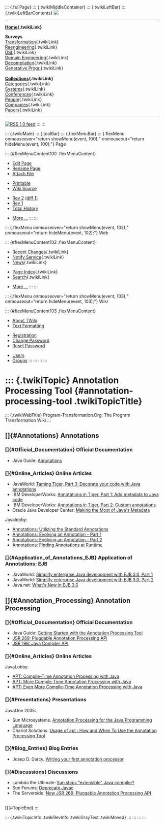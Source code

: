 ::: {.fullPage}
::: {.twikiMiddleContainer}
::: {.twikiLeftBar}
::: {.twikiLeftBarContents}
![](../pub/transformation.gif)

------------------------------------------------------------------------

**[Home](WebHome){.twikiLink}**

**Surveys**\
[Transformation](ProgramTransformation){.twikiLink}\
[Reengineering](ReengineeringWiki){.twikiLink}\
[DSL](DomainSpecificLanguages){.twikiLink}\
[Domain Engineering](DomainEngineering){.twikiLink}\
[Decompilation](DeCompilation){.twikiLink}\
[Generative Progr.](GenerativeProgrammingWiki){.twikiLink}\
\
**[Collections](CategoryCollection){.twikiLink}**\
[Categories](CategoryCategory){.twikiLink}\
[Systems](TransformationSystems){.twikiLink}\
[Conferences](TransformationConferences){.twikiLink}\
[People](TransformationPeople){.twikiLink}\
[Companies](TransformationCompanies){.twikiLink}\
[Papers](CategoryPaper){.twikiLink}

------------------------------------------------------------------------

[![](../pub/rss.gif "RSS 1.0 feed")](WebRss@skin=rss)
:::
:::

::: {.twikiMain}
::: {.toolBar}
::: {.flexMenuBar}
::: {.flexMenu onmouseover="return showMenu(event, 100);" onmouseout="return hideMenu(event, 100);"}
Page

::: {#flexMenuContent100 .flexMenuContent}
-   [Edit
    Page](http://www.program-transformation.org/edit/Transform/AnnotationProcessingTool?t=1536826426)
-   [Rename
    Page](http://www.program-transformation.org/rename/Transform/AnnotationProcessingTool)
-   [Attach
    File](http://www.program-transformation.org/attach/Transform/AnnotationProcessingTool)

<!-- -->

-   [Printable](http://www.program-transformation.org/view/Transform/AnnotationProcessingTool?skin=print.pattern)
-   [Wiki
    Source](http://www.program-transformation.org/view/Transform/AnnotationProcessingTool?skin=text&raw=on&contenttype=text/plain)

<!-- -->

-   [Rev
    2](http://www.program-transformation.org/view/Transform/AnnotationProcessingTool?rev=1.2)
    [(diff 1)](http://www.program-transformation.org/rdiff/Transform/AnnotationProcessingTool?rev1=1.2&rev2=1.1)
-   [Rev
    1](http://www.program-transformation.org/view/Transform/AnnotationProcessingTool?rev=1.1)
-   [Total
    History](http://www.program-transformation.org/rdiff/Transform/AnnotationProcessingTool)

<!-- -->

-   [More
    \...](http://www.program-transformation.org/oops/Transform/AnnotationProcessingTool?template=oopsmore&param1=1.2&param2=1.2)
:::
:::

::: {.flexMenu onmouseover="return showMenu(event, 102);" onmouseout="return hideMenu(event, 102);"}
Web

::: {#flexMenuContent102 .flexMenuContent}
-   [Recent Changes](WebChanges){.twikiLink}
-   [Notify Service](WebNotify){.twikiLink}
-   [News](WebNews){.twikiLink}

<!-- -->

-   [Page Index](WebIndex){.twikiLink}
-   [Search](WebSearch){.twikiLink}

<!-- -->

-   [More
    \...](http://www.program-transformation.org/oops/Transform/AnnotationProcessingTool?template=oopsmore&param1=1.2&param2=1.2)
:::
:::

::: {.flexMenu onmouseover="return showMenu(event, 103);" onmouseout="return hideMenu(event, 103);"}
Wiki

::: {#flexMenuContent103 .flexMenuContent}
-   [About
    TWiki](http://www.program-transformation.org/view/TWiki/WebHome)
-   [Text
    Formatting](http://www.program-transformation.org/view/TWiki/TextFormattingRules)

<!-- -->

-   [Registration](http://www.program-transformation.org/view/TWiki/TWikiRegistration)
-   [Change
    Password](http://www.program-transformation.org/view/TWiki/ChangePassword)
-   [Reset
    Password](http://www.program-transformation.org/view/TWiki/ResetPassword)

<!-- -->

-   [Users](http://www.program-transformation.org/view/Main/TWikiUsers)
-   [Groups](http://www.program-transformation.org/view/Main/TWikiGroups)
:::
:::
:::
:::

::: {.twikiTopic}
Annotation Processing Tool {#annotation-processing-tool .twikiTopicTitle}
==========================

::: {.twikiWebTitle}
Program-Transformation.Org: The Program Transformation Wiki
:::

[]{#Annotations} Annotations
----------------------------

### []{#Official_Documentation} Official Documentation

-   Java Guide:
    [Annotations](http://java.sun.com/j2se/1.5.0/docs/guide/language/annotations.html)

### []{#Online_Articles} Online Articles

-   JavaWorld: [Taming Tiger, Part 3: Decorate your code with Java
    annotations](http://www.javaworld.com/javaworld/jw-07-2004/jw-0719-tiger3.html)
-   IBM DeveloperWorks: [Annotations in Tiger, Part 1: Add metadata to
    Java
    code](http://www-128.ibm.com/developerworks/java/library/j-annotate1/)
-   IBM DeveloperWorks: [Annotations in Tiger, Part 2: Custom
    annotations](http://www-128.ibm.com/developerworks/java/library/j-annotate2.html)
-   Oracle Java Developer Center: [Making the Most of Java\'s
    Metadata](http://www.oracle.com/technology/pub/articles/hunter_meta.html)

Javalobby:

-   [Annotations: Utilizing the Standard
    Annotations](http://www.javalobby.org/java/forums/t17297)
-   [Annotations: Evolving an Annotation - Part
    1](http://www.javalobby.org/java/forums/t17324)
-   [Annotations: Evolving an Annotation - Part
    2](http://www.javalobby.org/java/forums/t17365)
-   [Annotations: Finding Annotations at
    Runtime](http://www.javalobby.org/java/forums/t17381)

### []{#Application_of_Annotations_EJB} Application of Annotations: EJB

-   JavaWorld: [Simplify enterprise Java development with EJB 3.0, Part
    1](http://www.javaworld.com/javaworld/jw-08-2005/jw-0815-ejb3_p.html)
-   JavaWorld: [Simplify enterprise Java development with EJB 3.0, Part
    2](http://www.javaworld.com/javaworld/jw-09-2005/jw-0912-ejb.html)
-   Java.net: [What\'s New in EJB
    3.0](http://today.java.net/pub/a/today/2005/08/18/ejb3.html)

[]{#Annotation_Processing} Annotation Processing
------------------------------------------------

### []{#Official_Documentation} Official Documentation

-   Java Guide: [Getting Started with the Annotation Processing
    Tool](http://java.sun.com/j2se/1.5.0/docs/guide/apt/GettingStarted.html)
-   [JSR 269: Pluggable Annotation Processing
    API](http://jcp.org/en/jsr/detail?id=269)
-   [JSR 199: Java Compiler API](http://jcp.org/en/jsr/detail?id=199)

### []{#Online_Articles} Online Articles

JavaLobby:

-   [APT: Compile-Time Annotation Processing with
    Java](http://www.javalobby.org/java/forums/t17876)
-   [APT: More Compile-Time Annotation Processing with
    Java](http://www.javalobby.org/java/forums/t17931)
-   [APT: Even More Compile-Time Annotation Processing with
    Java](http://www.javalobby.org/java/forums/t17961)

### []{#Presentations} Presentations

JavaOne 2005:

-   Sun Microsystems. [Annotation Processing for the Java Programming
    Language](http://developers.sun.com/learning/javaoneonline/2005/coreplatform/TS-7425.html)
-   Chariot Solutions. [Usage of apt : How and When To Use the
    Annotation Processing
    Tool](http://www.chariotsolutions.com/slides/apt_uses.pdf)

### []{#Blog_Entries} Blog Entries

-   Josep D. Darcy. [Writing your first annotation
    processor](http://blogs.sun.com/roller/page/darcy/20051021)

### []{#Discussions} Discussions

-   Lambda the Ultimate: [Sun ships \"extensible\" Java
    compiler?](http://lambda-the-ultimate.org/node/view/318)
-   Sun Forums: [Deprecate
    Javac](http://forums.java.net/jive/thread.jspa?threadID=82)
-   The Serverside: [New JSR 269: Pluggable Annotation Processing
    API](http://www.theserverside.com/news/thread.tss?thread_id=31587)

\
[]{#TopicEnd}
:::

::: {.twikiTopicInfo .twikiRevInfo .twikiGrayText .twikiMoved}
:::
:::
:::
:::
